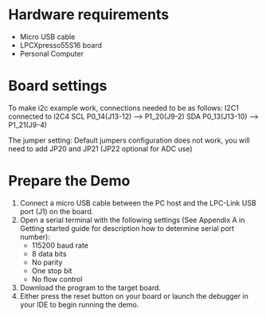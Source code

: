 Hardware requirements
=====================
- Micro USB cable
- LPCXpresso55S16 board
- Personal Computer

Board settings
==============
To make i2c example work, connections needed to be as follows:
        I2C1              connected to      I2C4
SCL     P0_14(J13-12)        -->          P1_20(J9-2)
SDA     P0_13(J13-10)        -->          P1_21(J9-4)

The jumper setting:
    Default jumpers configuration does not work,  you will need to add JP20 and JP21 (JP22 optional for ADC use)
    
Prepare the Demo
================
1. Connect a micro USB cable between the PC host and the LPC-Link USB port (J1) on the board.
2. Open a serial terminal with the following settings (See Appendix A in Getting started guide for description how to determine serial port number):
   - 115200 baud rate
   - 8 data bits
   - No parity
   - One stop bit
   - No flow control
3. Download the program to the target board.
4. Either press the reset button on your board or launch the debugger in your IDE to begin running
   the demo.

